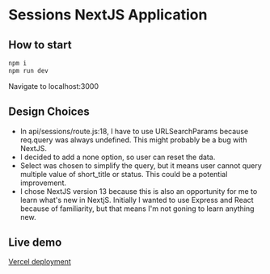 # Sessions NextJS Application
## How to start
```sh
npm i
npm run dev
```
Navigate to localhost:3000
## Design Choices
- In api/sessions/route.js:18, I have to use URLSearchParams because req.query was always undefined. This might probably be a bug with NextJS.
- I decided to add a none option, so user can reset the data.
- Select was chosen to simplify the query, but it means user cannot query multiple value of short_title or status. This could be a potential improvement.
- I chose NextJS version 13 because this is also an opportunity for me to learn what's new in NextjS. Initially I wanted to use Express and React because of familiarity, but that means I'm not goning to learn anything new.
## Live demo
[Vercel deployment](https://sessions-3cef.vercel.app/)

